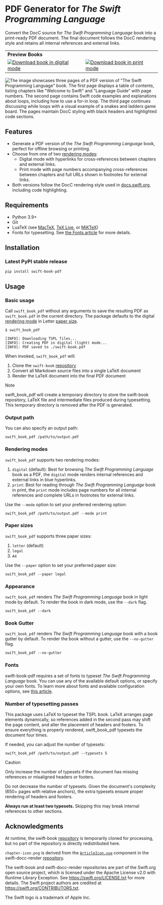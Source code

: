 # PDF Generator for _The Swift Programming Language_

Convert the DocC source for _The Swift Programming Language_ book into a print-ready PDF document. The final document follows the DocC rendering style and retains all internal references and external links.

<table>
  <tr>
    <td colspan="2"><b>Preview Books</b></td>
  </tr>
  <tr>
    <td><a href="https://github.com/ekassos/swift-book-pdf/releases/download/v1.3.0/swift_book_digital.pdf" target="_blank"><img src="https://img.shields.io/badge/download_book_(digital_mode)-064789?style=for-the-badge&logo=googledocs&logoColor=white" alt="Download book in digital mode"></a></td>
    <td><a href="https://github.com/ekassos/swift-book-pdf/releases/download/v1.3.0/swift_book_print.pdf" target="_blank"><img src="https://img.shields.io/badge/download_book_(print_mode)-941b0c?style=for-the-badge&logo=googledocs&logoColor=white" alt="Download book in print mode"></a></td>
  </tr>
</table>

![The image showcases three pages of a PDF version of "The Swift Programming Language" book. The first page displays a table of contents, listing chapters like "Welcome to Swift" and "Language Guide" with page numbers. The second page contains Swift code examples and explanations about loops, including how to use a for-in loop. The third page continues discussing while loops with a visual example of a snakes and ladders game board. The pages maintain DocC styling with black headers and highlighted code sections.](https://github.com/user-attachments/assets/466408bd-ff63-470e-a1fb-e84cb0b9412f)

## Features
- Generate a PDF version of the _The Swift Programming Language_ book, perfect for offline browsing or printing.
- Choose from one of two [rendering modes](#rendering-modes):
   - Digital mode with hyperlinks for cross-references between chapters and external links.
   - Print mode with page numbers accompanying cross-references between chapters and full URLs shown in footnotes for external links.
- Both versions follow the DocC rendering style used in [docs.swift.org](https://docs.swift.org/swift-book/documentation/the-swift-programming-language/), including code highlighting.

## Requirements
- Python 3.9+
- Git
- LuaTeX (see [MacTeX](https://www.tug.org/mactex/), [TeX Live](https://www.tug.org/texlive/), or [MiKTeX](https://miktex.org))
- Fonts for typesetting. See [the Fonts article](https://github.com/ekassos/swift-book-pdf/wiki/Fonts) for more details.

## Installation
### Latest PyPI stable release
```
pip install swift-book-pdf
```

## Usage
### Basic usage
Call `swift_book_pdf` without any arguments to save the resulting PDF as `swift_book.pdf` in the current directory. The package defaults to the digital [rendering mode](#rendering-modes) in Letter [paper size](#paper-sizes).
```
$ swift_book_pdf

[INFO]: Downloading TSPL files...
[INFO]: Creating PDF in digital (light) mode...
[INFO]: PDF saved to ./swift-book.pdf
```

When invoked, `swift_book_pdf` will:
1. Clone the `swift-book` [repository](https://github.com/swiftlang/swift-book)
2. Convert all Markdown source files into a single LaTeX document
3. Render the LaTeX document into the final PDF document

> [!NOTE]
> swift_book_pdf will create a temporary directory to store the swift-book repository, LaTeX file and intermediate files produced during typesetting. This temporary directory is removed after the PDF is generated.

### Output path
You can also specify an output path:
```
swift_book_pdf /path/to/output.pdf
```

### Rendering modes
`swift_book_pdf` supports two rendering modes:

1. `digital` (default): Best for browsing _The Swift Programming Language_ book as a PDF, the `digital` mode renders internal references and external links in blue hyperlinks.
2. `print`: Best for reading through _The Swift Programming Language_ book in print, the `print` mode includes page numbers for all internal references and complete URLs in footnotes for external links.

Use the `--mode` option to set your preferred rendering option:

```
swift_book_pdf /path/to/output.pdf --mode print
```

### Paper sizes
`swift_book_pdf` supports three paper sizes:

1. `letter` (default)
2. `legal`
3. `A4`

Use the `--paper` option to set your preferred paper size:
```
swift_book_pdf --paper legal
```

### Appearance
`swift_book_pdf` renders *The Swift Programming Language* book in light mode by default. To render the book in dark mode, use the `--dark` flag.

```
swift_book_pdf --dark
```

### Book Gutter
`swift_book_pdf` renders *The Swift Programming Language* book with a book gutter by default. To render the book without a gutter, use the `--no-gutter` flag.

```
swift_book_pdf --no-gutter
```

### Fonts
swift-book-pdf requires a set of fonts to typeset *The Swift Programming Language* book. You can use any of the available default options, or specify your own fonts. To learn more about fonts and available configuration options, see [this article](https://github.com/ekassos/swift-book-pdf/wiki/Fonts/).

### Number of typesetting passes
This package uses LaTeX to typeset the TSPL book. LaTeX arranges page elements dynamically, so references added in the second pass may shift the page content, and alter the placement of headers and footers. To ensure everything is properly rendered, swift_book_pdf typesets the document four times.

If needed, you can adjust the number of typesets:
```
swift_book_pdf /path/to/output.pdf --typesets 5
```

> [!CAUTION]
> Only increase the number of typesets if the document has missing references or misaligned headers or footers.
>
> Do not decrease the number of typesets. Given the document's complexity (650+ pages with relative anchors), the extra typesets ensure proper rendering of headers and footers.
>
> **Always run at least two typesets.** Skipping this may break internal references to other sections.

## Acknowledgments

At runtime, the swift-book [repository](https://github.com/swiftlang/swift-book) is temporarily cloned for processing, but no part of the repository is directly redistributed here.

`chapter-icon.png` is derived from the [`ArticleIcon.vue`](https://github.com/swiftlang/swift-docc-render/blob/1fe0a7a032b11272d0407317995169f79bba0d84/src/components/Icons/ArticleIcon.vue) component in the swift-docc-render [repository](https://github.com/swiftlang/swift-docc-render/).

The swift-book and swift-docc-render repositories are part of the Swift.org open source project, which is licensed under the Apache License v2.0 with Runtime Library Exception. See https://swift.org/LICENSE.txt for more details. The Swift project authors are credited at https://swift.org/CONTRIBUTORS.txt.

The Swift logo is a trademark of Apple Inc.
